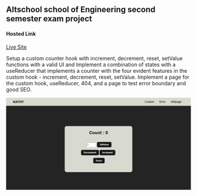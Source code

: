 ## Altschool school of Engineering second semester exam project

#### Hosted Link
[Live Site](http://altschool-second-semester-exam-proje.vercel.app/)

Setup a custom counter hook with increment, decrement, reset, setValue functions with a valid UI and Implement a combination of states with a useReducer that implements a counter with the four evident features in the custom hook -  increment, decrement, reset, setValue. Implement a page for the custom hook, useReducer, 404, and a page to test error boundary and good SEO.

![Screenshot](./Exam%20Project%20ScreenShot.png)
